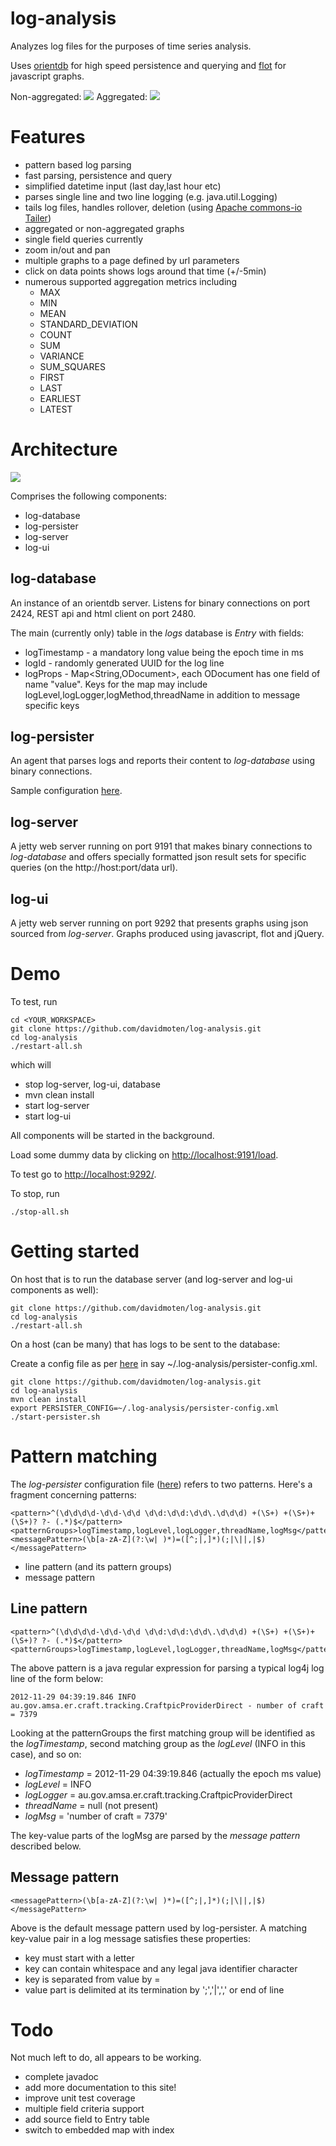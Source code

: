 log-analysis
============

Analyzes log files for the purposes of time series analysis.

Uses [orientdb](https://github.com/nuvolabase/orientdb) for high speed persistence and querying and [flot](http://www.flotcharts.org/) for javascript graphs.

Non-aggregated:
<img src="https://raw.github.com/davidmoten/log-analysis/master/docs/screen1.png"/>
Aggregated:
<img src="https://raw.github.com/davidmoten/log-analysis/master/docs/screen2.png"/>

Features
==============
* pattern based log parsing
* fast parsing, persistence and query
* simplified datetime input (last day,last hour etc)
* parses single line and two line logging (e.g. java.util.Logging)
* tails log files, handles rollover, deletion (using [Apache commons-io Tailer](http://commons.apache.org/io/apidocs/org/apache/commons/io/input/Tailer.html))
* aggregated or non-aggregated graphs
* single field queries currently
* zoom in/out and pan
* multiple graphs to a page defined by url parameters
* click on data points shows logs around that time (+/-5min)
* numerous supported aggregation metrics including
  * MAX
  * MIN
  * MEAN
  * STANDARD_DEVIATION
  * COUNT
  * SUM
  * VARIANCE
  * SUM_SQUARES
  * FIRST
  * LAST
  * EARLIEST
  * LATEST

Architecture
==============
<img src="https://raw.github.com/davidmoten/log-analysis/master/docs/log-analysis.png"/>

Comprises the following components:

* log-database
* log-persister
* log-server
* log-ui

log-database
----------------
An instance of an orientdb server. Listens for binary connections on port 2424, REST api and html client on port 2480.

The main (currently only) table in the *logs* database is *Entry* with fields:

* logTimestamp - a mandatory long value being the epoch time in ms
* logId - randomly generated UUID for the log line
* logProps - Map<String,ODocument>, each ODocument has one field of name "value". Keys for the map may include logLevel,logLogger,logMethod,threadName in addition to message specific keys 

log-persister
----------------
An agent that parses logs and reports their content to *log-database* using binary connections.

Sample configuration [here](https://raw.github.com/davidmoten/log-analysis/master/log-persister/src/test/resources/persister-configuration-test.xml).

log-server
----------------
A jetty web server running on port 9191 that makes binary connections to *log-database* and offers specially formatted json result sets for specific queries (on the http://host:port/data url).

log-ui
----------------
A jetty web server running on port 9292 that presents graphs using json sourced from *log-server*. Graphs produced using javascript, flot and jQuery.

Demo
=============
To test, run 

    cd <YOUR_WORKSPACE>
    git clone https://github.com/davidmoten/log-analysis.git
    cd log-analysis
    ./restart-all.sh 

which will
* stop log-server, log-ui, database
* mvn clean install
* start log-server
* start log-ui

All components will be started in the background.

Load some dummy data by clicking on [http://localhost:9191/load](http://localhost:9191/load).

To test go to [http://localhost:9292/](http://localhost:9292/).

To stop, run 

    ./stop-all.sh

Getting started
==================
On host that is to run the database server (and log-server and log-ui components as well):
    
    git clone https://github.com/davidmoten/log-analysis.git
    cd log-analysis
	./restart-all.sh

On a host (can be many) that has logs to be sent to the database:

Create a config file as per [here](https://raw.github.com/davidmoten/log-analysis/master/log-persister/src/test/resources/persister-configuration-test.xml) in say ~/.log-analysis/persister-config.xml.

    git clone https://github.com/davidmoten/log-analysis.git
    cd log-analysis
    mvn clean install
    export PERSISTER_CONFIG=~/.log-analysis/persister-config.xml
    ./start-persister.sh
    
Pattern matching
===================
The *log-persister* configuration file ([here](https://raw.github.com/davidmoten/log-analysis/master/log-persister/src/test/resources/persister-configuration-test.xml)) refers to two patterns. Here's a fragment concerning patterns:

    <pattern>^(\d\d\d\d-\d\d-\d\d \d\d:\d\d:\d\d\.\d\d\d) +(\S+) +(\S+)+(\S+)? ?- (.*)$</pattern>
    <patternGroups>logTimestamp,logLevel,logLogger,threadName,logMsg</patternGroups>
    <messagePattern>(\b[a-zA-Z](?:\w| )*)=([^;|,]*)(;|\||,|$)</messagePattern>

* line pattern (and its pattern groups)
* message pattern

Line pattern
----------------
    <pattern>^(\d\d\d\d-\d\d-\d\d \d\d:\d\d:\d\d\.\d\d\d) +(\S+) +(\S+)+(\S+)? ?- (.*)$</pattern>
    <patternGroups>logTimestamp,logLevel,logLogger,threadName,logMsg</patternGroups>
    
The above pattern is a java regular expression for parsing a typical log4j log line of the form below:

    2012-11-29 04:39:19.846 INFO  au.gov.amsa.er.craft.tracking.CraftpicProviderDirect - number of craft = 7379
    
Looking at the patternGroups the first matching group will be identified as the *logTimestamp*, second matching group as the *logLevel* (INFO in this case), and so on:
* *logTimestamp* = 2012-11-29 04:39:19.846 (actually the epoch ms value)
* *logLevel* = INFO
* *logLogger* = au.gov.amsa.er.craft.tracking.CraftpicProviderDirect
* *threadName* = null (not present)
* *logMsg* = 'number of craft = 7379'

The key-value parts of the logMsg are parsed by the *message pattern* described below.

Message pattern
----------------
    <messagePattern>(\b[a-zA-Z](?:\w| )*)=([^;|,]*)(;|\||,|$)</messagePattern>

Above is the default message pattern used by log-persister. A matching key-value pair in a log message satisfies these properties:
* key must start with a letter
* key can contain whitespace and any legal java identifier character
* key is separated from value by =
* value part is delimited at its termination by ';','|',',' or end of line


Todo
===========
Not much left to do, all appears to be working.
* complete javadoc
* add more documentation to this site!
* improve unit test coverage 
* multiple field criteria support
* add source field to Entry table
* switch to embedded map with index
